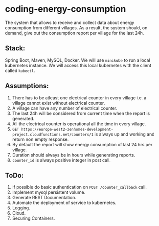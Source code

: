 # coding-energy-consumption
The system that allows to receive and collect data about energy consumption from different villages. As a result, the system should, on demand, give out the consumption report per village for the last 24h.

## Stack:
Spring Boot, Maven, MySQL, Docker.
We will use ```minikube``` to run a local kubernetes instance. We will access this local kubernetes with the client called ```kubectl```.


## Assumptions:
1. There has to be atleast one electrical counter in every village i.e. a village cannot exist without electrical counter.
2. A village can have any number of electrical counter.
3. The last 24h will be considered from current time when the report is generated.
4. All the electrical counter is operational all the time in every village.
5. ``` GET https://europe-west2-zenhomes-development-project.cloudfunctions.net/counters/1 ``` is always up and working and return non empty response.
6. By default the report will show energy consumption of last 24 hrs per village. 
7. Duration should always be in hours while generating reports.
8. ```counter_id``` is always positive integer in post call.


## ToDo:
1. If possible do basic authentication on ``` POST /counter_callback ``` call.
2. Implement mysql persistent volume.
3. Generate REST Documentation.
4. Automate the deployment of service to kubernetes.
5. Logging.
6. Cloud.
7. Securing Containers.